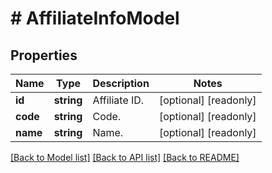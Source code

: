 # # AffiliateInfoModel

## Properties

Name | Type | Description | Notes
------------ | ------------- | ------------- | -------------
**id** | **string** | Affiliate ID. | [optional] [readonly]
**code** | **string** | Code. | [optional] [readonly]
**name** | **string** | Name. | [optional] [readonly]

[[Back to Model list]](../../README.md#models) [[Back to API list]](../../README.md#endpoints) [[Back to README]](../../README.md)
